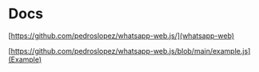# Docs

[https://github.com/pedroslopez/whatsapp-web.js/](whatsapp-web)

[https://github.com/pedroslopez/whatsapp-web.js/blob/main/example.js](Example)
